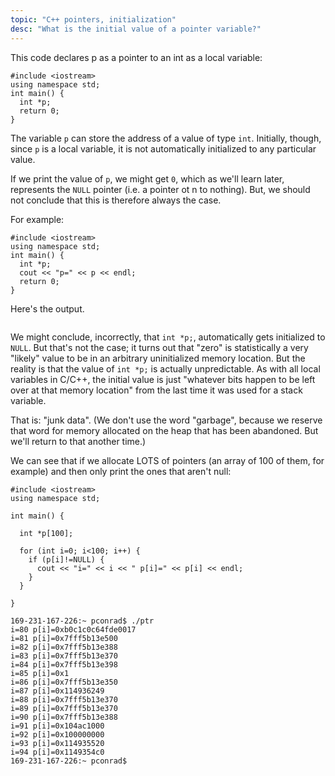 ```yaml
---
topic: "C++ pointers, initialization"
desc: "What is the initial value of a pointer variable?"
---
```


This code declares p as a pointer to an int as a local variable:

```
#include <iostream>
using namespace std;
int main() {
  int *p;
  return 0;
}
```

The variable `p` can store the address of a value of type `int`.  Initially, though, since `p` is a local variable,
it is not automatically initialized to any particular value.    

If we print the value of `p`, we might get `0`, which as we'll learn later, represents the `NULL` pointer (i.e. a pointer ot n
to nothing).  But, we should not conclude that this is therefore always the case.

For example:

```
#include <iostream>
using namespace std;
int main() {
  int *p;
  cout << "p=" << p << endl;
  return 0;
}
```

Here's the output.

```
```

We might conclude, incorrectly, that `int *p;`, automatically gets initialized to `NULL`.   But that's not the case;
it turns out that "zero" is statistically a very "likely" value to be in an arbitrary uninitialized memory location.  But
the reality is that the value of `int *p;` is actually unpredictable.  As with all local variables in C/C++, the initial
value is just "whatever bits happen to be left over at that memory location" from the last time it was used for a stack variable.

That is: "junk data".  (We don't use the word "garbage", because we reserve that word for memory allocated on the heap
that has been abandoned.   But we'll return to that another time.)

We can see that if we allocate LOTS of pointers (an array of 100 of them, for example) and then only print the 
ones that aren't null:

```
#include <iostream>
using namespace std;

int main() {
  
  int *p[100];

  for (int i=0; i<100; i++) {
    if (p[i]!=NULL) {
      cout << "i=" << i << " p[i]=" << p[i] << endl;
    }
  }
  
}
```

```
169-231-167-226:~ pconrad$ ./ptr
i=80 p[i]=0xb0c1c0c64fde0017
i=81 p[i]=0x7fff5b13e500
i=82 p[i]=0x7fff5b13e388
i=83 p[i]=0x7fff5b13e370
i=84 p[i]=0x7fff5b13e398
i=85 p[i]=0x1
i=86 p[i]=0x7fff5b13e350
i=87 p[i]=0x114936249
i=88 p[i]=0x7fff5b13e370
i=89 p[i]=0x7fff5b13e370
i=90 p[i]=0x7fff5b13e388
i=91 p[i]=0x104ac1000
i=92 p[i]=0x100000000
i=93 p[i]=0x114935520
i=94 p[i]=0x1149354c0
169-231-167-226:~ pconrad$ 
```
